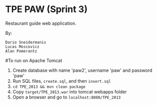 TPE PAW (Sprint 3)
==================

Restaurant guide web application.

By:

```
Dario Sneidermanis
Lucas Moscovicz
Alan Pomerantz
```

#To run on Apache Tomcat

1. Create database with name 'paw2', username 'paw' and password 'paw'
2. Run SQL files, `create.sql`, and then `insert.sql`
3. `cd TPE_2013 && mvn clean package`
3. Copy `target/TPE_2013.war` into tomcat webapps folder
4. Open a browser and go to `localhost:8080/TPE_2013`
